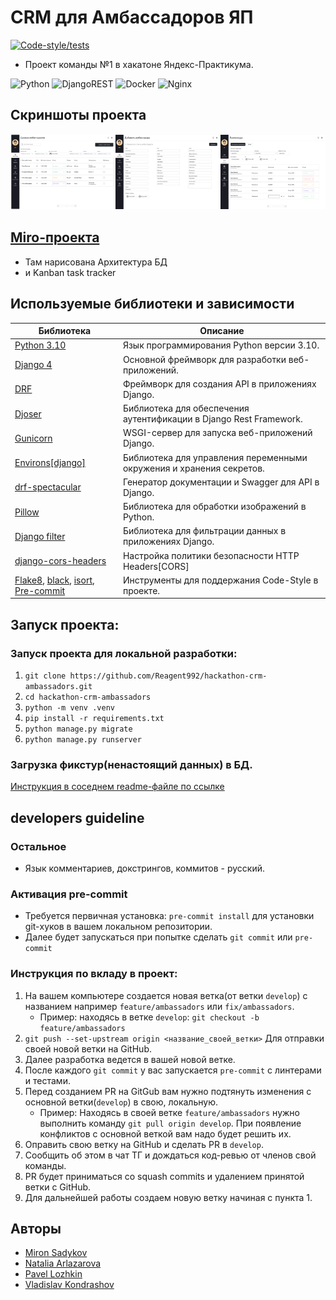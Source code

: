 # CRM для Амбассадоров ЯП
[![Code-style/tests](https://github.com/Reagent992/hackathon-crm-ambassadors/actions/workflows/code-style_and_tests.yml/badge.svg)](https://github.com/Reagent992/hackathon-crm-ambassadors/actions/workflows/code-style_and_tests.yml)

- Проект команды №1 в хакатоне Яндекс-Практикума.

![Python](https://img.shields.io/badge/python-3670A0?style=for-the-badge&logo=python&logoColor=ffdd54)
![DjangoREST](https://img.shields.io/badge/DJANGO-REST-ff1709?style=for-the-badge&logo=django&logoColor=white&color=ff1709&labelColor=gray)
![Docker](https://img.shields.io/badge/docker-%230db7ed.svg?style=for-the-badge&logo=docker&logoColor=white)
![Nginx](https://img.shields.io/badge/nginx-%23009639.svg?style=for-the-badge&logo=nginx&logoColor=white)

## Скриншоты проекта
<div style="display: flex; justify-content: space-between; align-items: center;">
<a href="./docs/img/1.1 Изучение данных амбассадора.jpg" style="display: block; margin: 0 auto;">
  <img src="./docs/img/1.1 Изучение данных амбассадора.jpg" alt="Данные амбассадора" width="200"/>
</a>
<a href="./docs/img/1.5 добавить вручную амбассадора.jpg" style="display: block; margin: 0 auto;">
  <img src="./docs/img/1.5 добавить вручную амбассадора.jpg" alt="Данные амбассадора" width="200"/>
</a>
<a href="./docs/img/2.1 Промокоды просомтр.jpg" style="display: block; margin: 0 auto;">
  <img src="./docs/img/2.1 Промокоды просомтр.jpg" alt="Данные амбассадора" width="200"/>
</a>
</div>

## [Miro-проекта](https://miro.com/app/board/uXjVNrJFAZc=/?share_link_id=934438081083)

- Там нарисована Архитектура БД
- и Kanban task tracker

## Используемые библиотеки и зависимости

| Библиотека                                                                                                                                                                         | Описание                                                             |
| ---------------------------------------------------------------------------------------------------------------------------------------------------------------------------------- | -------------------------------------------------------------------- |
| [Python 3.10](https://www.python.org/)                                                                                                                                             | Язык программирования Python версии 3.10.                            |
| [Django 4](https://pypi.org/project/Django/)                                                                                                                                       | Основной фреймворк для разработки веб-приложений.                    |
| [DRF](https://pypi.org/project/djangorestframework/)                                                                                                                               | Фреймворк для создания API в приложениях Django.                     |
| [Djoser](https://pypi.org/project/djoser/)                                                                                                                                         | Библиотека для обеспечения аутентификации в Django Rest Framework.   |
| [Gunicorn](https://pypi.org/project/gunicorn/)                                                                                                                                     | WSGI-сервер для запуска веб-приложений Django.                       |
| [Environs[django]](https://pypi.org/project/environs/)                                                                                                                             | Библиотека для управления переменными окружения и хранения секретов. |
| [drf-spectacular](https://drf-spectacular.readthedocs.io/en/latest/index.html)                                                                                                     | Генератор документации и Swagger для API в Django.                   |
| [Pillow](https://pypi.org/project/pillow/)                                                                                                                                         | Библиотека для обработки изображений в Python.                       |
| [Django filter](https://pypi.org/project/django-filter/)                                                                                                                           | Библиотека для фильтрации данных в приложениях Django.               |
| [django-cors-headers](https://pypi.org/project/django-cors-headers/)                                                                                                               | Настройка политики безопасности HTTP Headers[CORS]                   |
| [Flake8](https://pypi.org/project/flake8/), [black](https://pypi.org/project/black/), [isort](https://pypi.org/project/isort/), [Pre-commit](https://pypi.org/project/pre-commit/) | Инструменты для поддержания Code-Style в проекте.                    |

## Запуск проекта:

### Запуск проекта для локальной разработки:

1. `git clone https://github.com/Reagent992/hackathon-crm-ambassadors.git`
2. `cd hackathon-crm-ambassadors`
3. `python -m venv .venv`
4. `pip install -r requirements.txt`
5. `python manage.py migrate`
6. `python manage.py runserver`

### Загрузка фикстур(ненастоящий данных) в БД.

[Инструкция в соседнем readme-файле по ссылке](./docs/fixtures.md)

## developers guideline
### Остальное
- Язык комментариев, докстрингов, коммитов - русский.

### Активация pre-commit

- Требуется первичная установка: `pre-commit install` для установки git-хуков в вашем локальном репозитории.
- Далее будет запускаться при попытке сделать `git commit` или `pre-commit`

### Инструкция по вкладу в проект:
1. На вашем компьютере создается новая ветка(от ветки `develop`) с названием например `feature/ambassadors` или `fix/ambassadors`.
   - Пример: находясь в ветке `develop`: `git checkout -b feature/ambassadors`
2. `git push --set-upstream origin <название_своей_ветки>` Для отправки своей новой ветки на GitHub.
3. Далее разработка ведется в вашей новой ветке.
4. После каждого `git commit` у вас запускается `pre-commit` с линтерами и тестами.
5. Перед созданием PR на GitGub вам нужно подтянуть изменения с основной ветки(`develop`) в свою, локальную.
   - Пример: Находясь в своей ветке `feature/ambassadors` нужно выполнить команду `git pull origin develop`. При появление конфликтов с основной веткой вам надо будет решить их.
6. Оправить свою ветку на GitHub и сделать PR в `develop`.
7. Сообщить об этом в чат ТГ и дождаться код-ревью от членов свой команды.
8. PR будет приниматься со squash commits и удалением принятой ветки с GitHub.
9.  Для дальнейшей работы создаем новую ветку начиная с пункта 1.

## Авторы

- [Miron Sadykov](https://github.com/Reagent992)
- [Natalia Arlazarova](https://github.com/Sic15)
- [Pavel Lozhkin](https://github.com/Lozhkin-pa)
- [Vladislav Kondrashov](https://github.com/thehallowedfire)